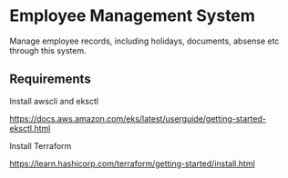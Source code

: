 # Employee Management System

Manage employee records, including holidays, documents, absense etc through this system.

## Requirements

Install awscli and eksctl

https://docs.aws.amazon.com/eks/latest/userguide/getting-started-eksctl.html

Install Terraform

https://learn.hashicorp.com/terraform/getting-started/install.html